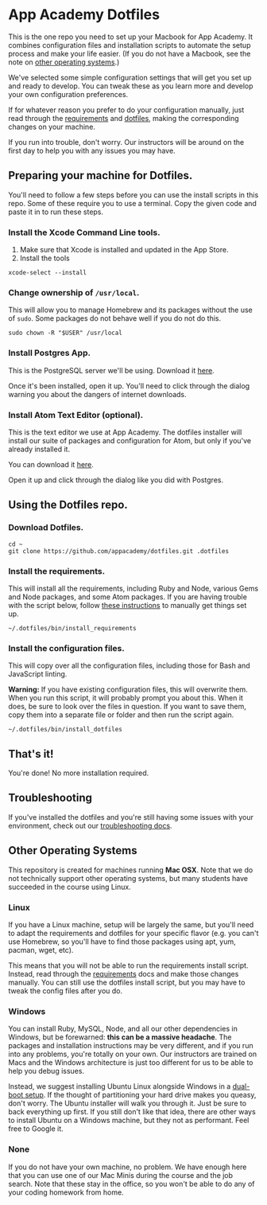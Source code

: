 # App Academy Dotfiles

This is the one repo you need to set up your Macbook for App Academy. It
combines configuration files and installation scripts to automate the
setup process and make your life easier. (If you do not have a Macbook,
see the note on [other operating systems](#other-operating-systems).)

We've selected some simple configuration settings that will get you set
up and ready to develop. You can tweak these as you learn more and
develop your own configuration preferences.

If for whatever reason you prefer to do your configuration manually,
just read through the [requirements](./requirements) and
[dotfiles](./dot), making the corresponding changes on your machine.

If you run into trouble, don't worry. Our instructors will be around on
the first day to help you with any issues you may have.

## Preparing your machine for Dotfiles.

You'll need to follow a few steps before you can use the install scripts
in this repo. Some of these require you to use a terminal. Copy the
given code and paste it in to run these steps.

### Install the Xcode Command Line tools.

1. Make sure that Xcode is installed and updated in the App Store.
2. Install the tools

  ```
  xcode-select --install
  ```

### Change ownership of `/usr/local`.

This will allow you to manage Homebrew and its packages without the use
of `sudo`. Some packages do not behave well if you do not do this.

```
sudo chown -R "$USER" /usr/local
```

### Install Postgres App.

This is the PostgreSQL server we'll be using. Download it
[here](http://postgresapp.com/).

Once it's been installed, open it up. You'll need to click through the
dialog warning you about the dangers of internet downloads.

### Install Atom Text Editor (optional).

This is the text editor we use at App Academy. The dotfiles installer
will install our suite of packages and configuration for Atom, but only
if you've already installed it.

You can download it [here](https://atom.io/).

Open it up and click through the dialog like you did with Postgres.

## Using the Dotfiles repo.

### Download Dotfiles.

```
cd ~
git clone https://github.com/appacademy/dotfiles.git .dotfiles
```

### Install the requirements.

This will install all the requirements, including Ruby and Node, various
Gems and Node packages, and some Atom packages. If you are having
trouble with the script below, follow [these
instructions](./requirements) to manually get things set up.

```
~/.dotfiles/bin/install_requirements
```

### Install the configuration files.

This will copy over all the configuration files, including those for
Bash and JavaScript linting.

**Warning:** If you have existing configuration files, this will
overwrite them. When you run this script, it will probably prompt you
about this. When it does, be sure to look over the files in question. If
you want to save them, copy them into a separate file or folder and then
run the script again.

```
~/.dotfiles/bin/install_dotfiles
```

## That's it!

You're done! No more installation required.

## Troubleshooting

If you've installed the dotfiles and you're still having some issues
with your environment, check out our [troubleshooting
docs](./troubleshooting.md).

## Other Operating Systems

This repository is created for machines running **Mac OSX**. Note that
we do not technically support other operating systems, but many students
have succeeded in the course using Linux.

### Linux

If you have a Linux machine, setup will be largely the same, but
you'll need to adapt the requirements and dotfiles for your specific
flavor (e.g. you can't use Homebrew, so you'll have to find those
packages using apt, yum, pacman, wget, etc).

This means that you will not be able to run the requirements install
script. Instead, read through the [requirements](./requirements) docs
and make those changes manually. You can still use the dotfiles install
script, but you may have to tweak the config files after you do.

### Windows

You can install Ruby, MySQL, Node, and all our other dependencies in
Windows, but be forewarned: **this can be a massive headache**. The
packages and installation instructions may be very different, and if you
run into any problems, you're totally on your own. Our instructors are
trained on Macs and the Windows architecture is just too different for
us to be able to help you debug issues.

Instead, we suggest installing Ubuntu Linux alongside Windows in a
[dual-boot setup][dual-boot]. If the thought of partitioning your hard
drive makes you queasy, don't worry. The Ubuntu installer will walk you
through it. Just be sure to back everything up first. If you still don't
like that idea, there are other ways to install Ubuntu on a Windows
machine, but they not as performant. Feel free to Google it.

[dual-boot]: https://help.ubuntu.com/community/WindowsDualBoot

### None

If you do not have your own machine, no problem. We have enough here
that you can use one of our Mac Minis during the course and the job
search. Note that these stay in the office, so you won't be able to do
any of your coding homework from home.
